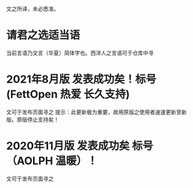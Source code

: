 文之所译，未必悉准。
# 请君之选适当语
当前言语乃文言（华夏）简体字也。西洋人之言语可于仓库中寻
# 2021年8月版 发表成功矣！标号(FettOpen 热爱 长久支持)
文可于发布页面寻之
提示：此更新极为重要，故用原版之使用者速速更新至新版。原版停止支持矣！
# 2020年11月版 发表成功矣 标号（AOLPH 温暖）！
文可于发布页面寻之
